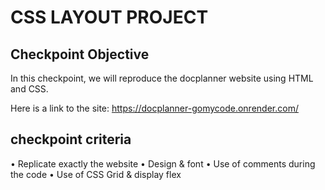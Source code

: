 # CSS LAYOUT PROJECT

## Checkpoint Objective
In this checkpoint, we will reproduce the docplanner website using HTML and CSS.

Here is a link to the site:
https://docplanner-gomycode.onrender.com/

## checkpoint criteria
• Replicate exactly the website
• Design & font
• Use of comments during the code
• Use of CSS Grid & display flex
